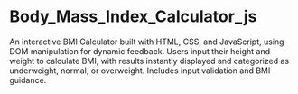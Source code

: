 # Body_Mass_Index_Calculator_js
An interactive BMI Calculator built with HTML, CSS, and JavaScript, using DOM manipulation for dynamic feedback. Users input their height and weight to calculate BMI, with results instantly displayed and categorized as underweight, normal, or overweight. Includes input validation and BMI guidance.
